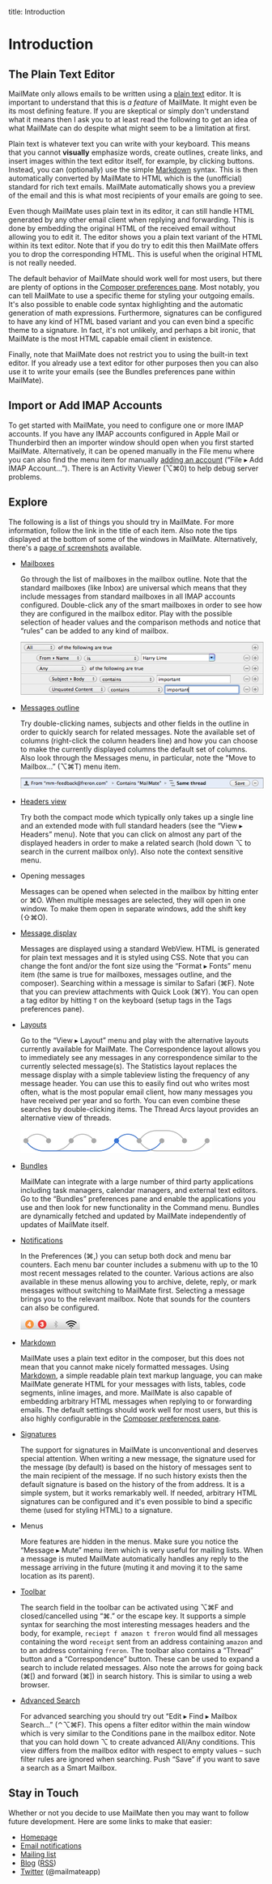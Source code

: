title: Introduction

# <a name="introduction"></a>Introduction

## The Plain Text Editor

MailMate only allows emails to be written using a [plain text](https://en.wikipedia.org/wiki/Plain_text) editor. It is important to understand that this is *a feature* of MailMate. It might even be its most defining feature. If you are skeptical or simply don't understand what it means then I ask you to at least read the following to get an idea of what MailMate can do despite what might seem to be a limitation at first.

Plain text is whatever text you can write with your keyboard. This means that you cannot **visually** emphasize words, create outlines, create links, and insert images within the text editor itself, for example, by clicking buttons. Instead, you can (optionally) use the simple [Markdown](http://commonmark.org/help/) syntax. This is then automatically converted by MailMate to HTML which is the (unofficial) standard for rich text emails. MailMate automatically shows you a preview of the email and this is what most recipients of your emails are going to see.

Even though MailMate uses plain text in its editor, it can still handle HTML generated by any other email client when replying and forwarding. This is done by embedding the original HTML of the received email without allowing you to edit it. The editor shows you a plain text variant of the HTML within its text editor. Note that if you do try to edit this then MailMate offers you to drop the corresponding HTML. This is useful when the original HTML is not really needed.

The default behavior of MailMate should work well for most users, but there are plenty of options in the [Composer preferences pane][embedding]. Most notably, you can tell MailMate to use a specific theme for styling your outgoing emails. It's also possible to enable code syntax highlighting and the automatic generation of math expressions. Furthermore, signatures can be configured to have any kind of HTML based variant and you can even bind a specific theme to a signature. In fact, it's not unlikely, and perhaps a bit ironic, that MailMate is the most HTML capable email client in existence.

Finally, note that MailMate does not restrict you to using the built-in text editor. If you already use a text editor for other purposes then you can also use it to write your emails (see the Bundles preferences pane within MailMate).

## Import or Add IMAP Accounts

To get started with MailMate, you need to configure one or more IMAP accounts. If you have any IMAP accounts configured in Apple Mail or Thunderbird then an importer window should open when you first started MailMate. Alternatively, it can be opened manually in the File menu where you can also find the menu item for manually [adding an account][setup] (“File ▸ Add IMAP Account…”). There is an Activity Viewer (⌥⌘0) to help debug server problems.

[setup]: account_setup.html

## Explore

The following is a list of things you should try in MailMate. For more information, follow the link in the title of each item. Also note the tips displayed at the bottom of some of the windows in MailMate. Alternatively, there's a [page of screenshots](https://freron.com/screenshots) available.

*	[Mailboxes][organize]

	Go through the list of mailboxes in the mailbox outline. Note that the standard mailboxes (like Inbox) are universal which means that they include messages from standard mailboxes in all IMAP accounts configured. Double-click any of the smart mailboxes in order to see how they are configured in the mailbox editor. Play with the possible selection of header values and the comparison methods and notice that “rules” can be added to any kind of mailbox.

	<img src="images/boolean_filter.png" alt="Boolean filter" class="center" />

*	[Messages outline][messages outline]

	Try double-clicking names, subjects and other fields in the outline in order to quickly search for related messages. Note the available set of columns (right-click the column headers line) and how you can choose to make the currently displayed columns the default set of columns. Also look through the Messages menu, in particular, note the “Move to Mailbox…” (⌥⌘T) menu item.

	<img src="images/link_search.png" alt="Link searching" class="center" />

*	[Headers view][headers view]

	Try both the compact mode which typically only takes up a single line and an extended mode with full standard headers (see the “View ▸ Headers” menu). Note that you can click on almost any part of the displayed headers in order to make a related search (hold down ⌥ to search in the current mailbox only). Also note the context sensitive menu.

*	Opening messages

	Messages can be opened when selected in the mailbox by hitting enter or ⌘O. When multiple messages are selected, they will open in one window. To make them open in separate windows, add the shift key (⇧⌘O).

*	[Message display][message view]

	Messages are displayed using a standard WebView. HTML is generated for plain text messages and it is styled using CSS. Note that you can change the font and/or the font size using the “Format ▸ Fonts” menu item (the same is true for mailboxes, messages outline, and the composer). Searching within a message is similar to Safari (⌘F). Note that you can preview attachments with Quick Look (⌘Y). You can open a tag editor by hitting `T` on the keyboard (setup tags in the Tags preferences pane).

*	[Layouts][layouts]

	Go to the “View ▸ Layout” menu and play with the alternative layouts currently available for MailMate. The Correspondence layout allows you to immediately see any messages in any correspondence similar to the currently selected message(s). The Statistics layout replaces the message display with a simple tableview listing the frequency of any message header. You can use this to easily find out who writes most often, what is the most popular email client, how many messages you have received per year and so forth. You can even combine these searches by double-clicking items. The Thread Arcs layout provides an alternative view of threads.

	<img src="images/thread_arcs.png" alt="Thread arcs" class="center" />

*  [Bundles][bundles]

	MailMate can integrate with a large number of third party applications including task managers, calendar managers, and external text editors. Go to the “Bundles” preferences pane and enable the applications you use and then look for new functionality in the Command menu. Bundles are dynamically fetched and updated by MailMate independently of updates of MailMate itself.

*	[Notifications][notifications]

	In the Preferences (⌘,) you can setup both dock and menu bar counters. Each menu bar counter includes a submenu with up to the 10 most recent messages related to the counter. Various actions are also available in these menus allowing you to archive, delete, reply, or mark messages without switching to MailMate first. Selecting a message brings you to the relevant mailbox. Note that sounds for the counters can also be configured.

	<img src="images/menu_bar_counters.png" alt="Menu bar counters" class="center" />

*	[Markdown][markup]

	MailMate uses a plain text editor in the composer, but this does not mean that you cannot make nicely formatted messages. Using [Markdown][], a simple readable plain text markup language, you can make MailMate generate HTML for your messages with lists, tables, code segments, inline images, and more. MailMate is also capable of embedding arbitrary HTML messages when replying to or forwarding emails. The default settings should work well for most users, but this is also highly configurable in the [Composer preferences pane][embedding].

*	[Signatures][signatures]

	The support for signatures in MailMate is unconventional and deserves special attention. When writing a new message, the signature used for the message (by default) is based on the history of messages sent to the main recipient of the message. If no such history exists then the default signature is based on the history of the from address. It is a simple system, but it works remarkably well. If needed, arbitrary HTML signatures can be configured and it's even possible to bind a specific theme (used for styling HTML) to a signature.

*	Menus

	More features are hidden in the menus. Make sure you notice the “Message ▸ Mute” menu item which is very useful for mailing lists. When a message is muted MailMate automatically handles any reply to the message arriving in the future (muting it and moving it to the same location as its parent).

*	[Toolbar][search view]

	The search field in the toolbar can be activated using ⌥⌘F and closed/cancelled using “⌘.” or the escape key. It supports a simple syntax for searching the most interesting messages headers and the body, for example, `reciept f amazon t freron` would find all messages containing the word `receipt` sent from an address containing `amazon` and to an address containing `freron`. The toolbar also contains a “Thread” button and a “Correspondence” button. These can be used to expand a search to include related messages. Also note the arrows for going back (⌘[) and forward (⌘]) in search history. This is similar to using a web browser.

*	[Advanced Search][search view]

	For advanced searching you should try out “Edit ▸ Find ▸ Mailbox Search…” (⌃⌥⌘F). This opens a filter editor within the main window which is very similar to the Conditions pane in the mailbox editor. Note that you can hold down ⌥ to create advanced All/Any conditions. This view differs from the mailbox editor with respect to empty values – such filter rules are ignored when searching. Push “Save” if you want to save a search as a Smart Mailbox.

[markdown]: https://daringfireball.net/projects/markdown/
[css plist]: customization.html#css_plist
[organize]: organize.html
[messages outline]: view.html#messages_outline
[headers view]: view.html#headers
[message view]: view.html#webview
[layouts]: view.html#layouts
[bundles]: preferences.html#bundles_preferences
[markup]: preferences.html#markup_support
[signatures]: compose.html#signatures
[notifications]: preferences.html#notifications
[embedding]: preferences.html#embedding
[search view]: view.html#search

<!--
## Other Features

List...

* Navigate, read, tag, and reply to emails using the keyboard only.
* Change current mailbox or move emails to a mailbox using abbreviations.
* Create your own custom keybindings for common tasks.

Base smart mailboxes on any/all combinations of other (smart) mailboxes and use any/all combinations of matching conditions. Note the advanced and powerful “is in” comparison method.

The default signature and placement (top/bottom) of the signature in a new message is automatically derived from emails to the same recipient. Use a shortcut to select a different signature. Read more.

Notifications
Optionally display multiple dock counters, multiple menu bar counters, and notifications. Specify format strings for menu bar menu items and notifications.

Multiple Accounts
Universal mailboxes are supported including a unified Inbox. All IMAP servers are supported including SSL/TLS and server certificate validation.

Full Offline Access
Almost all functionality is available when offline including creating/deleting IMAP mailboxes. Changes done while offline are automatically synchronized when going online.

Scan prefs panes
Scan main menus

-->

## Stay in Touch

Whether or not you decide to use MailMate then you may want to follow future development. Here are some links to make that easier:

* [Homepage][]
* [Email notifications][email]
* [Mailing list][mailinglist]
* [Blog][] ([RSS][])
* [Twitter][] (@mailmateapp)

[homepage]: https://freron.com
[email]: https://freron.com/subscribe
[blog]: https://blog.freron.com
[rss]: feed://blog.freron.com
[mailinglist]: https://lists.freron.com/listinfo/mailmate
[twitter]: https://twitter.com/mailmateapp

<!--
## Noteworthy Blog Posts

Make list of links to particularly interesting blog posts like the ones on Gmail, OAuth2, Markdown...

-->
